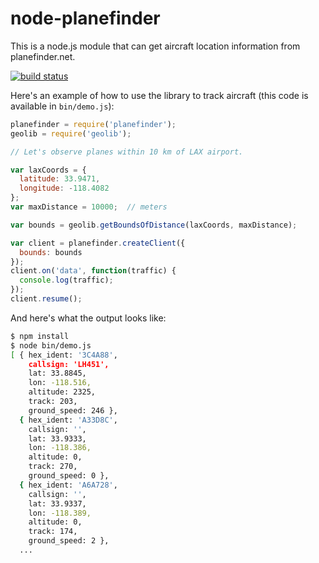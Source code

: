node-planefinder
================

This is a node.js module that can get aircraft location information
from planefinder.net.

[![build status](https://secure.travis-ci.org/wiseman/node-planefinder.png)](http://travis-ci.org/wiseman/node-planefinder)

Here's an example of how to use the library to track aircraft (this
code is available in `bin/demo.js`):

```javascript
planefinder = require('planefinder');
geolib = require('geolib');

// Let's observe planes within 10 km of LAX airport.

var laxCoords = {
  latitude: 33.9471,
  longitude: -118.4082
};
var maxDistance = 10000;  // meters

var bounds = geolib.getBoundsOfDistance(laxCoords, maxDistance);

var client = planefinder.createClient({
  bounds: bounds
});
client.on('data', function(traffic) {
  console.log(traffic);
});
client.resume();
```

And here's what the output looks like:

```bash
$ npm install
$ node bin/demo.js
[ { hex_ident: '3C4A88',
    callsign: 'LH451',
    lat: 33.8845,
    lon: -118.516,
    altitude: 2325,
    track: 203,
    ground_speed: 246 },
  { hex_ident: 'A33D8C',
    callsign: '',
    lat: 33.9333,
    lon: -118.386,
    altitude: 0,
    track: 270,
    ground_speed: 0 },
  { hex_ident: 'A6A728',
    callsign: '',
    lat: 33.9337,
    lon: -118.389,
    altitude: 0,
    track: 174,
    ground_speed: 2 },
  ...
```
